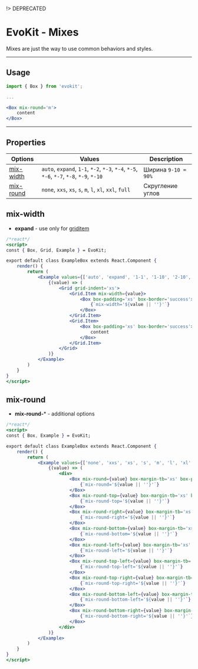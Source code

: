 [mix-round]: #mix-round
[mix-width]: #mix-width

[griditem]: packages/evokit-grid/#griditem


!> DEPRECATED

# EvoKit - Mixes

Mixes are just the way to use common behaviors and styles.

---

## Usage

```jsx
import { Box } from 'evokit';

...

<Box mix-round='m'>
    content
</Box>

```

---

## Properties

| Options | Values | Description |
|----------|----------|-------------|
| [mix-width]  | `auto`, `expand`, `1-1`, `*-2`, `*-3`, `*-4`, `*-5`, `*-6`, `*-7`, `*-8`, `*-9`, `*-10`  | Ширина `9-10 = 90%` |
| [mix-round]  | `none`, `xxs`, `xs`, `s`, `m`, `l`, `xl`, `xxl`, `full` | Скругление углов |


## mix-width

- **expand** - use only for [griditem]

```jsx
/*react*/
<script>
const { Box, Grid, Example } = EvoKit;

export default class ExampleBox extends React.Component {
    render() {
        return (
            <Example values={['auto', 'expand', '1-1', '1-10', '2-10', '3-10', '4-10', '5-10', '6-10', '7-10', '8-10', '9-10']}>
                {(value) => (
                    <Grid grid-indent='xs'>
                        <Grid.Item mix-width={value}>
                            <Box box-padding='xs' box-border='success'>
                                {`mix-width='${value || ''}'`}
                            </Box>
                        </Grid.Item>
                        <Grid.Item>
                            <Box box-padding='xs' box-border='success'>
                                content
                            </Box>
                        </Grid.Item>
                    </Grid>
                )}
            </Example>
        )
    }
}
</script>
```


## mix-round

- **mix-round-*** - additional options

```jsx
/*react*/
<script>
const { Box, Example } = EvoKit;

export default class ExampleBox extends React.Component {
    render() {
        return (
            <Example values={['none', 'xxs', 'xs', 's', 'm', 'l', 'xl', 'xxl', 'full']}>
                {(value) => (
                    <div>
                        <Box mix-round={value} box-margin-tb='xs' box-padding='xs' box-border='success'>
                            {`mix-round='${value || ''}'`}
                        </Box>
                        <Box mix-round-top={value} box-margin-tb='xs' box-padding='xs' box-border='success'>
                            {`mix-round-top='${value || ''}'`}
                        </Box>
                        <Box mix-round-right={value} box-margin-tb='xs' box-padding='xs' box-border='success'>
                            {`mix-round-right='${value || ''}'`}
                        </Box>
                        <Box mix-round-bottom={value} box-margin-tb='xs' box-padding='xs' box-border='success'>
                            {`mix-round-bottom='${value || ''}'`}
                        </Box>
                        <Box mix-round-left={value} box-margin-tb='xs' box-padding='xs' box-border='success'>
                            {`mix-round-left='${value || ''}'`}
                        </Box>
                        <Box mix-round-top-left={value} box-margin-tb='xs' box-padding='xs' box-border='success'>
                            {`mix-round-top-left='${value || ''}'`}
                        </Box>
                        <Box mix-round-top-right={value} box-margin-tb='xs' box-padding='xs' box-border='success'>
                            {`mix-round-top-right='${value || ''}'`}
                        </Box>
                        <Box mix-round-bottom-left={value} box-margin-tb='xs' box-padding='xs' box-border='success'>
                            {`mix-round-bottom-left='${value || ''}'`}
                        </Box>
                        <Box mix-round-bottom-right={value} box-margin-tb='xs' box-padding='xs' box-border='success'>
                            {`mix-round-bottom-right='${value || ''}'`}
                        </Box>
                    </div>
                )}
            </Example>
        )
    }
}
</script>
```
